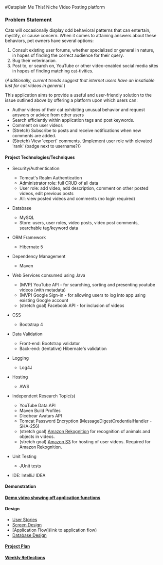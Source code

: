 #Catsplain Me This!
Niche Video Posting platform

### Problem Statement

Cats will occasionally display odd behavioral patterns that can 
entertain, mystify, or cause concern. 
When it comes to attaining answers about these 
behaviors, pet owners have several options: 
1. Consult existing user forums, whether specialized or general in nature, in hopes of finding the correct audience for their query.
2. Bug their veterinarian.
3. Post to, or search on, YouTube or other video-enabled social media sites in hopes of finding matching cat-tivities.

(_Additionally, current trends suggest that internet users have an 
insatiable lust for cat videos in general._)


This application aims to provide a useful and user-friendly
solution to the issue outlined above by
offering a platform upon which users can:
* Author videos of their cat exhibiting unusual behavior and request
answers or advice from other users
* Search efficiently within application  tags and post keywords.
* Comment on user videos
* (Stretch) Subscribe to posts and receive notifications when new comments are added.
* (Stretch) View 'expert' comments. {Implement user role with elevated 'rank' (badge next to username?)}



#### Project Technologies/Techniques

* Security/Authentication
    + Tomcat's Realm Authentication
    + Administrator role: full CRUD of all data
    + User role: add video, add description, comment on other posted videos, edit previous posts
    + All: view posted videos and comments (no login required)

* Database
    + MySQL
    + Store: users, user roles, video posts, video post comments, searchable tag/keyword data

* ORM Framework
    + Hibernate 5

* Dependency Management
    + Maven

* Web Services consumed using Java
    + (MVP) YouTube API - for searching, sorting and presenting youtube videos (with metadata)
    + (MVP) Google Sign-in - for allowing users to log into app using existing Google account
    + (stretch goal) Facebook API - for inclusion of videos

* CSS
    + Bootstrap 4

* Data Validation
    * Front-end: Bootstrap validator
    * Back-end: (tentative) Hibernate's validation
    
* Logging
    + Log4J

* Hosting
    + AWS

* Independent Research Topic(s)
    + YouTube Data API 
    + Maven Build Profiles
    + Dicebear Avatars API
    + Tomcat Password Encryption (MessageDigestCredentialHandler - SHA-256)
    + (stretch goal) [Amazon Rekognition](https://aws.amazon.com/rekognition/) for recognition of animals and objects in videos.
    + (stretch goal) [Amazon S3](https://aws.amazon.com/s3/) for hosting of user videos. Required for Amazon Rekognition.
 

    
* Unit Testing
    + JUnit tests

* IDE: IntelliJ IDEA

#### Demonstration

#### [Demo video showing off application functions](https://1drv.ms/v/s!AuSD-lATXSsclCKVY6rUAQT07u2A?e=RuwoBh)


#### Design

+ [User Stories](DesignDocuments/UserStories.md)
+ [Screen Design](DesignDocuments/ScreenDesign.md)
+ [Application Flow](link to application flow)
+ [Database Design](https://www.draw.io/?lightbox=1&highlight=0000ff&edit=_blank&layers=1&nav=1&title=Database_ERD.drawio#R7V1dc5s6EP01fkyGL2PnMXaT9DZJb9rktr1PGcXINg1GrpCbOL%2B%2BEggDliAmARt11Ml00CKEpD06knYXuWePF88XGCzn18iDQc8yvOee%2FaFnWQN3SP9ngnUicAw7Ecyw7yUiMxPc%2Bi%2BQCw0uXfkejAoZCUIB8ZdF4QSFIZyQggxgjJ6K2aYoKL51CWZQENxOQCBKv%2FsemSfSoTXI5B%2BhP5unbzbdk%2BTOAqSZeUuiOfDQU05kn%2FXsMUaIJFeL5zEMWN%2Bl%2FfL9n%2FX34OrRvfj0JfoF%2Fhtd3n3%2BdpQUdl7nkU0TMAzJm4t%2BeZyef%2Fzm%2FPyxvDn%2F8mRcnD58Ojrq87J%2Fg2DFO2wVQRzxFpN12o3Rk78IQEhToykKyS2%2FY9L0ZO4H3hVYoxWrXETA5DFNjeYI%2By80Pwh4ZnobE44Syy3kuGVPUrFBpRhGNM9N2mJzI7oCEeF5JigIwDLyHzY1WQA888MRIgQt0oLQKvSgx1MbFcYJgtHjBhTs%2BR37Oe0ziAl8zqGM9%2FsFRAtI8JpmSe8aHEJ8DJkswdJPGSJNl%2BeZ59C4wR7go2C2KXvzuq901IBwRjth8z6r%2BLqhsePb3OLLQEAgDgGBI9aJUR5d9CLX0EwUY64O%2FiwBfzS%2FAL45WLJLqhnigyBrsT0iaMnVGcBpigzM28SuH1I0MAWDwJ%2BF9DrJO2Ia9ClVnHJxXNho6gfBGAUIU0mIYshHSzDxw9lV8grHyERf%2BascKkK0vGkQ42vuex4MY%2FwRQEACUfbYEvkhifu3P6J%2FVAtj47jf69NmjmnazNL0j2XHZIxCClXgx5iEFP9PkI2BkYfR8o4iHm6aXQfr%2BVHsiMCvZovXkb8uQqou9PI4L2CuNsBsAWA3l%2B8G2EOeYiR42QlnW6BqClOvwYa1sZTvqgfptto3szavTGFiLMAhp3%2FbbUf9MOifX677Z%2Fbg%2BubO%2BOksx6vPR%2BZAUH9vbPVODTbL3YdgAdshG6MxsrEbA0azZBPzRzKPm1YNLNWmkP6uc2VrGBqKGNIEkk0ilSCoHpXqEYolLpgTQlmCKHpCuKXFi%2BaTxvhkMDwwn6T0ofmkKT6xykDQfT4xT0r4BC6AH2gy6TiZmIZzaDYxNJs0vDo5KUFB99nEEne7CZsEtIP0dkcJRrHfaK1rDkSOZpSG1yd2CQoUYJR%2BCaNMfawpRRFK6e%2FRCitHkasppWFK6ZegoFOUIgdwC%2FNLyxTyV3h82uOX4Y4mWnvYFqQks5Tml1pad0q03hif2MNjI%2F%2FPbAsL4lwTO3swCqCOa%2BDKaCauwXlrXMPGbFIzrsFVJ7BBdDzqwIbuBja4O0O%2FM4ENoldSBzbUnfSU8EPKqy76DZQJafgraKY1ZtlnvIO0yq7oUTi%2FNDW11NO7Ek4Euf7FEAe2dtbUojy17DP0QQ4tS4CW5pVaSneVCHWQV13inNxWPvRmMF28036boxkKQXCWSUcw9E7ZZyE0w9lXquE7dA3CdboDz24tQOj9mzBE9WijBfJ9%2B3BrHz9M7p77rJ3x06KSqjbSEVrhCawawbwDSEoVry1UWfdUDvT8yDakG28uxDAAxP8NCwiq2I3fMFxnO3HbLO7E7ZOtDxWStvOnMuAIBTlbBVnbBSV9IxREFQ3WuWx83JVX2N4yVfCBVFYvIT%2Bf0LMBkNTgrUYDqVFftFxN0GIBecO03aoxu5XpFJTruDsakhqyW1mDThiupBjUdqtu2q0qCaOTZitpjbXVqs4SsHKEdnoFKK25aLNaoojct0Uwelv5ymzaDKcc%2FgMdbbB6P6soYa%2BSq1%2B0Vz0gb605RWFOOfhHOqa2VL2TUEwlLFXOxbdfqw9nn8bGzQMcXl7Ofiymmy8%2BaxmmiuMmy3OFYiywnvsJCVnzzTZYEcS222SRbsXhs09%2BsMePbdfm6f%2FZvWPTtnj6wzMvP06s00TeJvYCMdoYxTLzVfqGG4h92ksQ99oxafGty6smLZdnfNWkVc9SVdcuZG5tzW1nsAWfFuw8VtlHXxMMaVtReO%2FRPX7XJzB146rbOdXFNt5o1Wls0rLFhbCetN4XZq3Eslg6iVniDmivk1g%2FP4U1Mn01PFW5kqlK2pN20zPV%2B9xoYvg8s6JoF0Gj5D4scvvOHgLLNsr1rpyHQA5AMdheuwi64CKopotO%2BgjkVRb9oNpJUL77rh6knV64yKsuuiDj0FbtJuhS9Fl9Xjl8YKvofNR%2BgtrEooT7UV510exCfBJ03tCiaaUrrgJplQfa6vJeTlHCyiI3uZWdB0hlKngh1TXiNkQfhz%2FBy9auxoattrbCrsdyOvntexDdr7A%2BFbDznLLPM7zkxn9NKW%2BmlMpxqR6jGILm9%2BgGSq%2BZEyhzCZW5gWhzE9%2BR03dTAXvyyDg2zFSQPRynCk9vBzccyLMkC4Koiovav2dJPm2WnR5JZQvk%2BVMfejoyQYHIhC3nleuYh17i6iMlm17iKnGkZJU7PW%2BFAzPtvm6TAQa7npRkmhVHtFW4r7t4LpMUfCIRad91F3zXlUzRSde1tMZiaIT2XJcbgytHqHoTm%2BSQ23T5rMh3buounJvhj326qKU1FkMfzjV%2F7LxSrhyV6vGJKRIKXSnrc5gO57JuhmV29Vg7FaGk7wOW5FcRNcnU0bnZOqs4RuPHJctbUvYtEmuK%2FhxJXaOf2T%2FwWkb%2FMlXTSxk1fplKDgZR9513Q%2FVyLij%2BVKUD6jBfMXFMvOprSr%2FHbt3ZRJMYIZK322GwnF8jD7IcfwA%3D)

#### [Project Plan](DesignDocuments/ProjectPlan.md)

#### [Weekly Reflections](DesignDocuments/WeeklyReflections.md)  